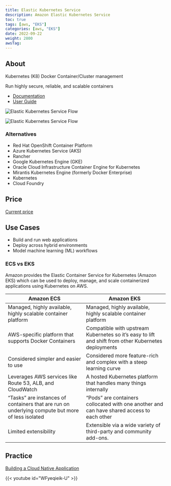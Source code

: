 ```yaml
---
title: Elastic Kubernetes Service
description: Amazon Elastic Kubernetes Service
toc: true
tags: [aws, "EKS"]
categories: [aws, "EKS"]
date: 2022-09-22
weight: 2800
awsTag: 
---
```


## About

Kubernetes (K8) Docker Container/Cluster management

Run highly secure, reliable, and scalable containers

- [Documentation](https://aws.amazon.com/eks/)
- [User Guide](https://docs.aws.amazon.com/eks/?id=docs_gateway)

![Elastic Kubernetes Service Flow](https://d1.awsstatic.com/product-page-diagram_Amazon-EKS%402x.ddc48a43756bff3baead68406d3cac88b4151a7e.ddc48a43756bff3baead68406d3cac88b4151a7e.png)

![Elastic Kubernetes Service Flow](https://d1.awsstatic.com/v3-product-page-diagram_Amazon-EKS-Anywhere%402x.42ea1da6460bdee2acd657e920d1e329d2821d7a.png)

### Alternatives

- Red Hat OpenShift Container Platform
- Azure Kubernetes Service (AKS)
- Rancher
- Google Kubernetes Engine (GKE)
- Oracle Cloud Infrastructure Container Engine for Kubernetes
- Mirantis Kubernetes Engine (formerly Docker Enterprise)
- Kubernetes
- Cloud Foundry

## Price

[Current price](https://aws.amazon.com/eks/pricing/)

## Use Cases

- Build and run web applications
- Deploy across hybrid environments
- Model machine learning (ML) workflows

### ECS vs EKS

Amazon provides the Elastic Container Service for Kubernetes (Amazon EKS) which can be used to deploy, manage, and scale containerized applications using Kubernetes on AWS.

| Amazon ECS                                                                                       | Amazon EKS                                                                                           |
| ------------------------------------------------------------------------------------------------ | ---------------------------------------------------------------------------------------------------- |
| Managed, highly available, highly scalable container platform                                    | Managed, highly available, highly scalable container platform                                        |
| AWS-specific platform that supports Docker Containers                                            | Compatible with upstream Kubernetes so it’s easy to lift and shift from other Kubernetes deployments |
| Considered simpler and easier to use                                                             | Considered more feature-rich and complex with a steep learning curve                                 |
| Leverages AWS services like Route 53, ALB, and CloudWatch                                        | A hosted Kubernetes platform that handles many things internally                                     |
| “Tasks” are instances of containers that are run on underlying compute but more of less isolated | “Pods” are containers collocated with one another and can have shared access to each other           |
| Limited extensibility                                                                            | Extensible via a wide variety of third-party and community add-ons.                                  |

## Practice

[Building a Cloud Native Application](https://cloudacademy.com/lab/eks-voteapp/)

{{< youtube id="WFyeqieik-U" >}}
